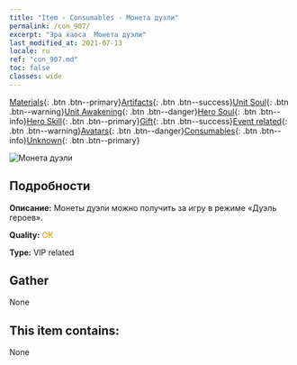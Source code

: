 ```yaml
---
title: "Item - Consumables - Монета дуэли"
permalink: /con_907/
excerpt: "Эра хаоса  Монета дуэли"
last_modified_at: 2021-07-13
locale: ru
ref: "con_907.md"
toc: false
classes: wide
---
```

 [Materials](/ItemsRU/){: .btn .btn--primary}[Artifacts](/ItemsRU/Artifacts/){: .btn .btn--success}[Unit Soul](/ItemsRU/UnitSoul/){: .btn .btn--warning}[Unit Awakening](/ItemsRU/UnitAwakening/){: .btn .btn--danger}[Hero Soul](/ItemsRU/HeroSoul/){: .btn .btn--info}[Hero Skill](/ItemsRU/HeroSkill/){: .btn .btn--primary}[Gift](/ItemsRU/Gift/){: .btn .btn--success}[Event related](/ItemsRU/Events/){: .btn .btn--warning}[Avatars](/ItemsRU/Avatars/){: .btn .btn--danger}[Consumables](/ItemsRU/Consumables/){: .btn .btn--info}[Unknown](/ItemsRU/Unknown/){: .btn .btn--primary}

 ![Монета дуэли](/images/t/i_117.png)

## Подробности
 **Описание:** Монеты дуэли можно получить за игру в режиме «Дуэль героев».

 **Quality:** <span style="color: #FF8C00">OK</span>

 **Type:** VIP related

## Gather

  None

## This item contains:

  None

